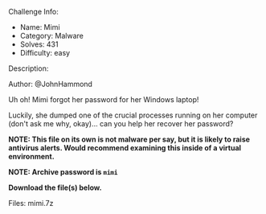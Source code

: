 
Challenge Info:
 - Name: Mimi
 - Category: Malware    
 - Solves: 431
 - Difficulty: easy


 Description:

 Author: @JohnHammond  
  
Uh oh! Mimi forgot her password for her Windows laptop!   
  
 Luckily, she dumped one of the crucial processes running on her computer (don't ask me why, okay)... can you help her recover her password?   
  
 **NOTE: This file on its own is not malware per say, but it is likely to raise antivirus alerts. Would recommend examining this inside of a virtual environment.**   
  
 **NOTE: Archive password is `mimi`**   
  
 **Download the file(s) below.**  



 Files: mimi.7z
